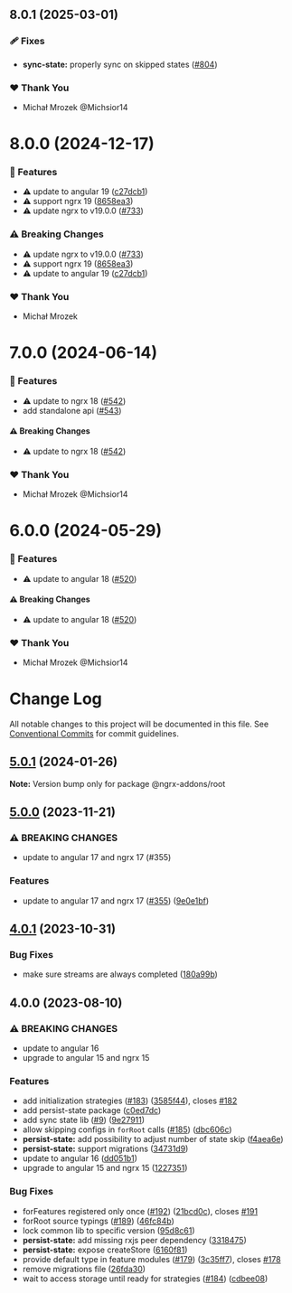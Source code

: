 ## 8.0.1 (2025-03-01)

### 🩹 Fixes

- **sync-state:** properly sync on skipped states ([#804](https://github.com/Michsior14/ngrx-addons/pull/804))

### ❤️ Thank You

- Michał Mrozek @Michsior14

# 8.0.0 (2024-12-17)

### 🚀 Features

- ⚠️  update to angular 19 ([c27dcb1](https://github.com/Michsior14/ngrx-addons/commit/c27dcb1))
- ⚠️  support ngrx 19 ([8658ea3](https://github.com/Michsior14/ngrx-addons/commit/8658ea3))
- ⚠️  update ngrx to v19.0.0 ([#733](https://github.com/Michsior14/ngrx-addons/pull/733))

### ⚠️  Breaking Changes

- ⚠️  update ngrx to v19.0.0 ([#733](https://github.com/Michsior14/ngrx-addons/pull/733))
- ⚠️  support ngrx 19 ([8658ea3](https://github.com/Michsior14/ngrx-addons/commit/8658ea3))
- ⚠️  update to angular 19 ([c27dcb1](https://github.com/Michsior14/ngrx-addons/commit/c27dcb1))

### ❤️ Thank You

- Michał Mrozek

# 7.0.0 (2024-06-14)


### 🚀 Features

- ⚠️  update to ngrx 18 ([#542](https://github.com/Michsior14/ngrx-addons/pull/542))
- add standalone api ([#543](https://github.com/Michsior14/ngrx-addons/pull/543))

#### ⚠️  Breaking Changes

- ⚠️  update to ngrx 18 ([#542](https://github.com/Michsior14/ngrx-addons/pull/542))

### ❤️  Thank You

- Michał Mrozek @Michsior14

# 6.0.0 (2024-05-29)

### 🚀 Features

- ⚠️ update to angular 18 ([#520](https://github.com/Michsior14/ngrx-addons/pull/520))

#### ⚠️ Breaking Changes

- ⚠️ update to angular 18 ([#520](https://github.com/Michsior14/ngrx-addons/pull/520))

### ❤️ Thank You

- Michał Mrozek @Michsior14

# Change Log

All notable changes to this project will be documented in this file.
See [Conventional Commits](https://conventionalcommits.org) for commit guidelines.

## [5.0.1](https://github.com/Michsior14/ngrx-addons/compare/v5.0.0...v5.0.1) (2024-01-26)

**Note:** Version bump only for package @ngrx-addons/root

## [5.0.0](https://github.com/Michsior14/ngrx-addons/compare/v4.0.1...v5.0.0) (2023-11-21)

### ⚠ BREAKING CHANGES

- update to angular 17 and ngrx 17 (#355)

### Features

- update to angular 17 and ngrx 17 ([#355](https://github.com/Michsior14/ngrx-addons/issues/355)) ([9e0e1bf](https://github.com/Michsior14/ngrx-addons/commit/9e0e1bfefb13cd9673e513f5140788b6d8548141))

## [4.0.1](https://github.com/Michsior14/ngrx-addons/compare/v4.0.0...v4.0.1) (2023-10-31)

### Bug Fixes

- make sure streams are always completed ([180a99b](https://github.com/Michsior14/ngrx-addons/commit/180a99bc9418c0d1d7994ad31028e2ebfd637f4f))

## 4.0.0 (2023-08-10)

### ⚠ BREAKING CHANGES

- update to angular 16
- upgrade to angular 15 and ngrx 15

### Features

- add initialization strategies ([#183](https://github.com/Michsior14/ngrx-addons/issues/183)) ([3585f44](https://github.com/Michsior14/ngrx-addons/commit/3585f44add4a5c95ae0c737bd8cb90728dbece79)), closes [#182](https://github.com/Michsior14/ngrx-addons/issues/182)
- add persist-state package ([c0ed7dc](https://github.com/Michsior14/ngrx-addons/commit/c0ed7dccb4f1a548e17724bc8afb7214227507d6))
- add sync state lib ([#9](https://github.com/Michsior14/ngrx-addons/issues/9)) ([9e27911](https://github.com/Michsior14/ngrx-addons/commit/9e279110f4c54c1464da5ad0883912803692044b))
- allow skipping configs in `forRoot` calls ([#185](https://github.com/Michsior14/ngrx-addons/issues/185)) ([dbc606c](https://github.com/Michsior14/ngrx-addons/commit/dbc606c34df1dbb28ac0bd126a8ad6c1e85bc02c))
- **persist-state:** add possibility to adjust number of state skip ([f4aea6e](https://github.com/Michsior14/ngrx-addons/commit/f4aea6ed65cc20355a0cb2adcf4601f41600977a))
- **persist-state:** support migrations ([34731d9](https://github.com/Michsior14/ngrx-addons/commit/34731d9620564aabfa22ac58a32522d4b9b8aa4f))
- update to angular 16 ([dd051b1](https://github.com/Michsior14/ngrx-addons/commit/dd051b108f79ea3cbf1c15ee241cc9992effb5b3))
- upgrade to angular 15 and ngrx 15 ([1227351](https://github.com/Michsior14/ngrx-addons/commit/1227351f3e71b0ae712e379f5544b604a4ec5a31))

### Bug Fixes

- forFeatures registered only once ([#192](https://github.com/Michsior14/ngrx-addons/issues/192)) ([21bcd0c](https://github.com/Michsior14/ngrx-addons/commit/21bcd0c630de2f2087eadf3f2877ce3be153273d)), closes [#191](https://github.com/Michsior14/ngrx-addons/issues/191)
- forRoot source typings ([#189](https://github.com/Michsior14/ngrx-addons/issues/189)) ([46fc84b](https://github.com/Michsior14/ngrx-addons/commit/46fc84b6a984724795382d9bbd57a5eccde9fef8))
- lock common lib to specific version ([95d8c61](https://github.com/Michsior14/ngrx-addons/commit/95d8c612c8eb6eb1ea830c13b84f214069e40338))
- **persist-state:** add missing rxjs peer dependency ([3318475](https://github.com/Michsior14/ngrx-addons/commit/3318475f72bcaa1a6c715cad3f4f20047fdcf887))
- **persist-state:** expose createStore ([6160f81](https://github.com/Michsior14/ngrx-addons/commit/6160f8133a3531ed6113ad554b08cd6a3bfbe49f))
- provide default type in feature modules ([#179](https://github.com/Michsior14/ngrx-addons/issues/179)) ([3c35ff7](https://github.com/Michsior14/ngrx-addons/commit/3c35ff7f25fe2ee4b3a94b48482b31c66895b954)), closes [#178](https://github.com/Michsior14/ngrx-addons/issues/178)
- remove migrations file ([26fda30](https://github.com/Michsior14/ngrx-addons/commit/26fda30fcfd6b0724606a15cc57995a1f87710f3))
- wait to access storage until ready for strategies ([#184](https://github.com/Michsior14/ngrx-addons/issues/184)) ([cdbee08](https://github.com/Michsior14/ngrx-addons/commit/cdbee08b615848b96f3c6effd848608282074d67))
